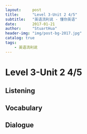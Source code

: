 ```yaml
---
layout:     post
title:      "Level 3-Unit 2 4/5"
subtitle:   "英语流利说 - 懂你英语"
date:       2017-01-21
author:     "StuartHua"
header-img: "img/post-bg-2017.jpg"
catalog: true
tags:
    - 英语流利说
---
```


# Level 3-Unit 2 4/5

<!-- more -->

## Listening



## Vocabulary



## Dialogue




